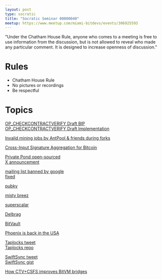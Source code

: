 ```yaml
---
layout: post
type: socratic
title: "Socratic Seminar 00000040"
meetup: https://www.meetup.com/miami-bitdevs/events/306925593
---
```


"Under the Chatham House Rule, anyone who comes to a meeting is free to use information from the discussion, but is not allowed to reveal who made any particular comment. It is designed to increase openness of discussion."

# Rules 
- Chatham House Rule
- No pictures or recordings
- Be respectful

# Topics

[OP_CHECKCONTRACTVERIFY Draft BIP](https://github.com/bitcoin/bips/pull/1793)  
[OP_CHECKCONTRACTVERIFY Draft Implementation](https://github.com/bitcoin/bitcoin/pull/32080)

[Invalid mining jobs by AntPool & friends during forks](https://b10c.me/observations/14-antpool-and-friends-invalid-mining-jobs/)

[Cross-Input Signature Aggregation for Bitcoin](https://cisaresearch.org/)

[Private Pond open-sourced](https://github.com/Kukks/PrivatePond)  
[X announcement](https://x.com/MrKukks/status/1906615058689335400)

[mailing list banned by google](https://x.com/jarolrod/status/1907480779078221842)  
[fixed](https://groups.google.com/g/bitcoindev)

[pubky](https://pubky.tech/)

[misty breez](https://github.com/breez/misty-breez)

[superscalar](https://delvingbitcoin.org/t/superscalar-laddered-timeout-tree-structured-decker-wattenhofer-factories/1143)

[Delbrag](https://rubin.io/bitcoin/2025/04/04/delbrag/)

[BitVault](https://www.bitvault.sv/)

[Phoenix is back in the USA](https://x.com/PhoenixWallet/status/1909652018207109567)

[Taplocks tweet](https://x.com/rot13maxi/status/1909252898170564621)  
[Taplocks repo](https://github.com/taproot-wizards/taplocks/blob/main/README.md)

[SwiftSync tweet](https://x.com/SomsenRuben/status/1909914823694901411)  
[SwiftSync gist](https://gist.github.com/RubenSomsen/a61a37d14182ccd78760e477c78133cd)

[How CTV+CSFS improves BitVM bridges](https://delvingbitcoin.org/t/how-ctv-csfs-improves-bitvm-bridges/1591/1)